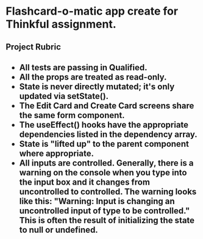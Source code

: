 # Flashcard-o-matic app create for Thinkful assignment.

<h2>Project Rubric<h2>
<ul>
<li>All tests are passing in Qualified.</li>
<li>All the props are treated as read-only.</li>
<li>State is never directly mutated; it's only updated via setState(). </li>
<li>The Edit Card and Create Card screens share the same form component.</li>
<li>The useEffect() hooks have the appropriate dependencies listed in the dependency array.</li>
<li>State is "lifted up" to the parent component where appropriate.</li>
<li>All inputs are controlled. Generally, there is a warning on the console when you type into the input box and it changes from uncontrolled to controlled. The warning looks like this: "Warning: Input is changing an uncontrolled input of type <text|number|etc.> to be controlled." This is often the result of initializing the state to null or undefined.</li>
</ul>
